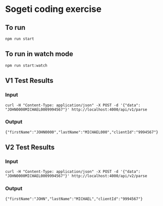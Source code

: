 # Sogeti coding exercise

## To run
```
npm run start
```
## To run in watch mode
```
npm run start:watch
```

## V1 Test Results
### Input
```
curl -H "Content-Type: application/json" -X POST -d '{"data": "JOHN0000MICHAEL0009994567"}' http://localhost:4000/api/v1/parse
```
### Output
```
{"firstName":"JOHN0000","lastName":"MICHAEL000","clientId":"9994567"}
```

## V2 Test Results
### Input
```
curl -H "Content-Type: application/json" -X POST -d '{"data": "JOHN0000MICHAEL0009994567"}' http://localhost:4000/api/v2/parse
```
### Output
```
{"firstName":"JOHN","lastName":"MICHAEL","clientId":"9994567"}
```
